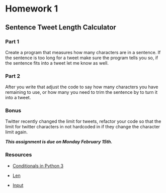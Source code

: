 # Homework 1
## Sentence Tweet Length Calculator

### Part 1
Create a program that measures how many characters are in a sentence. If the sentence is too long for a tweet make sure the program tells you so, if the sentence fits into a tweet let me know as well.

### Part 2
After you write that  adjust the code to say how many characters you have remaining to use, or how many you need to trim the sentence by to turn it into a tweet.

### Bonus
Twitter recently changed the limit for tweets, refactor your code so that the limit for twitter characters in not hardcoded in if they change the character limit again.

***This assignment is due on Monday February 15th.***

### Resources
- [Conditionals in Python 3](https://www.digitalocean.com/community/tutorials/how-to-write-conditional-statements-in-python-3-2)

- [Len](https://docs.python.org/3/library/functions.html#len)

- [Input](https://docs.python.org/3/library/functions.html#input)
